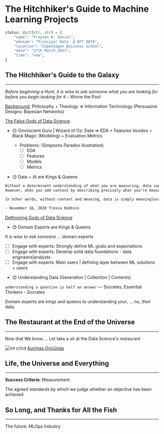 # The Hitchhiker's Guide to Machine Learning Projects

```python
status: dict[str, str] = {
    "name": "Prayson W. Daniel",
    "whoiam": "Principal Data  @ NTT DATA",
    "location": "Copenhagen Business School",
    "date": "27th March 2023",
    "time": "now",
} 
```

## The Hitchhiker's Guide to the Galaxy
___
_Before beginning a Hunt, it is wise to ask someone what you are looking for before you begin looking for it_ - Winne the Pool

<u>Background:</u> Philosophy + Theology => Information Technology (Persuasive Designs: Bayesian Networks)

<u>The False Gods of Data Science</u>
- 😔 Omniscient Guru | Wizard of Oz: 
    Data => EDA + Features Voodoo + Black Magic (Modeling) + Evaluation Metrics

    * Problems: (Simpsons Paradox illustration)
        - [ ] EDA 
        - [ ] Features 
        - [ ] Models
        - [ ] Metrics

- 😔 Data + AI are Kings & Queens

```latex
Without a determinant understanding of what you are measuring, data can’t be used in a meaningful way. 
However, when you add context by describing precisely what you’re measuring and why—only then can it be useful for interpreting specific things.

In other words, without context and meaning, data is simply meaningless vanity metrics embedded in pretty charts.

- November 16, 2020 Tressa Robbins
```
<u>Dethroning Gods of Data Science</u>

- 😊 Domain Experts are Kings & Queens

_It is wise to ask someone_ ... domain experts
 - [ ] Engage with experts: Strongly define ML goals and expectations
 - [ ] Engage with experts: Develop solid data foundations - data engineers|analysts
 - [ ] Engage with experts: Main users | defining layer between ML solutions + users

- 😊 Understanding Data (Generation | Collection | Contents)

`understanding a question is half an answer` ― Socrates, Essential Thinkers - Socrates

Domain experts are kings and queens to understanding _your_, ... no, _their_ data.

## The Restaurant at the End of the Universe
___

Now that We know ... Let take a sit at the Data Science's restaurant

![ml ci/cd](https://substackcdn.com/image/fetch/f_auto,q_auto:good,fl_progressive:steep/https%3A%2F%2Fsubstack-post-media.s3.amazonaws.com%2Fpublic%2Fimages%2F3aecb1b1-cd46-4b3f-a538-3073bbd6543f_1650x2114.png)
[Aurimas Griciūnas](https://www.newsletter.swirlai.com/p/sai-21-what-is-continuous-training)



## Life, the Universe and Everything
___

**Success Criteria**: Measurement

The agreed standards by which we judge whether an objective has been achieved

## So Long, and Thanks for All the Fish
___

The future: MLOps Industry